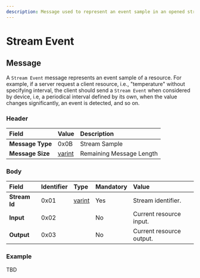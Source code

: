 ```yaml
---
description: Message used to represent an event sample in an opened stream
---
```


# Stream Event

## Message

A `Stream Event` message represents an event sample of a resource. For example, if a server request a client resource, i.e., "temperature" without specifying interval, the client should send a `Stream Event` when considered by device, i.e, a periodical interval defined by its own, when the value changes significantly, an event is detected, and so on.

### Header

| Field | Value | Description |
| :--- | :--- | :--- |
| **Message Type** | 0x0B | Stream Sample |
| **Message Size** | [varint](../../definitions.md#varint) | Remaining Message Length |

### Body

| Field | Identifier | Type | Mandatory | Value |
| :--- | :--- | :--- | :--- | :--- |
| **Stream Id** | 0x01 | [varint](../../definitions.md#varint) | Yes | Stream identifier. |
| **Input** | 0x02 |  | No | Current resource input. |
| **Output** | 0x03 |  | No | Current resource output. |

### Example 

TBD

